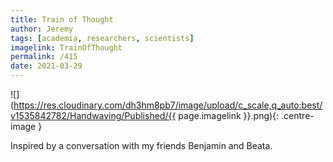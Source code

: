 ```yaml
---
title: Train of Thought
author: Jeremy
tags: [academia, researchers, scientists]
imagelink: TrainOfThought
permalink: /415
date: 2021-03-29
---
```


![](https://res.cloudinary.com/dh3hm8pb7/image/upload/c_scale,q_auto:best/v1535842782/Handwaving/Published/{{ page.imagelink }}.png){: .centre-image }

Inspired by a conversation with my friends Benjamin and Beata.
